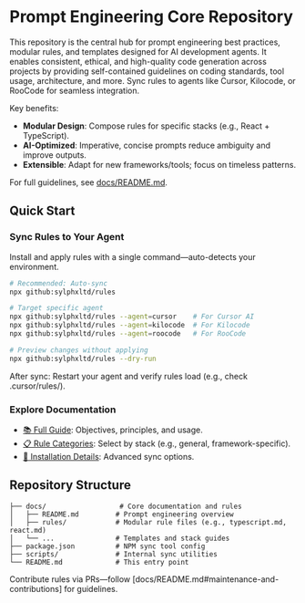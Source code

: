 # Prompt Engineering Core Repository

This repository is the central hub for prompt engineering best practices, modular rules, and templates designed for AI development agents. It enables consistent, ethical, and high-quality code generation across projects by providing self-contained guidelines on coding standards, tool usage, architecture, and more. Sync rules to agents like Cursor, Kilocode, or RooCode for seamless integration.

Key benefits:
- **Modular Design**: Compose rules for specific stacks (e.g., React + TypeScript).
- **AI-Optimized**: Imperative, concise prompts reduce ambiguity and improve outputs.
- **Extensible**: Adapt for new frameworks/tools; focus on timeless patterns.

For full guidelines, see [docs/README.md](docs/README.md).

## Quick Start

### Sync Rules to Your Agent
Install and apply rules with a single command—auto-detects your environment.

```bash
# Recommended: Auto-sync
npx github:sylphxltd/rules

# Target specific agent
npx github:sylphxltd/rules --agent=cursor    # For Cursor AI
npx github:sylphxltd/rules --agent=kilocode  # For Kilocode
npx github:sylphxltd/rules --agent=roocode   # For RooCode

# Preview changes without applying
npx github:sylphxltd/rules --dry-run
```

After sync: Restart your agent and verify rules load (e.g., check .cursor/rules/).

### Explore Documentation
- [📚 Full Guide](docs/README.md): Objectives, principles, and usage.
- [📋 Rule Categories](docs/README.md#rule-categories): Select by stack (e.g., general, framework-specific).
- [🚀 Installation Details](docs/README.md#usage-guide): Advanced sync options.

## Repository Structure
```
├── docs/                  # Core documentation and rules
│   ├── README.md         # Prompt engineering overview
│   ├── rules/            # Modular rule files (e.g., typescript.md, react.md)
│   └── ...               # Templates and stack guides
├── package.json          # NPM sync tool config
├── scripts/              # Internal sync utilities
└── README.md             # This entry point
```

Contribute rules via PRs—follow [docs/README.md#maintenance-and-contributions] for guidelines.